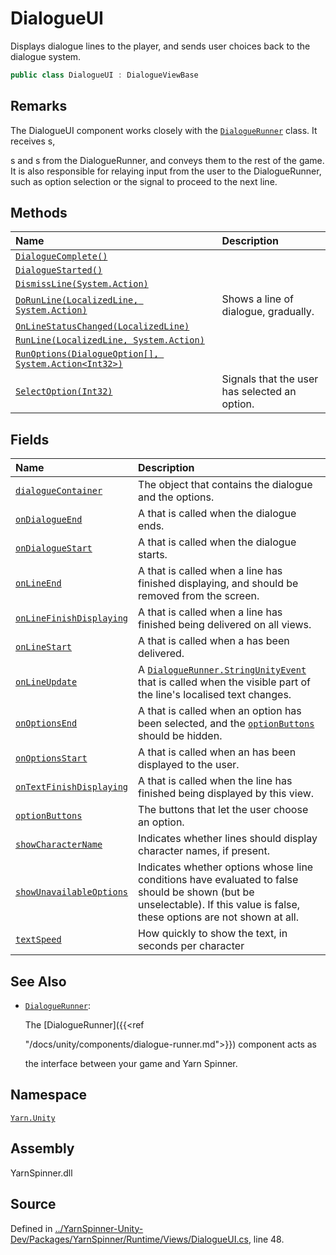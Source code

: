 # DialogueUI

Displays dialogue lines to the player, and sends user choices back to the dialogue system.

```csharp
public class DialogueUI : DialogueViewBase
```

## Remarks

The DialogueUI component works closely with the [`DialogueRunner`](../dialoguerunner/) class. It receives s,

s and s from the DialogueRunner, and conveys them to the rest of the game. It is also responsible for relaying input from the user to the DialogueRunner, such as option selection or the signal to proceed to the next line.

## Methods

| Name | Description |
| :--- | :--- |
| [`DialogueComplete()`](dialogueui.dialoguecomplete.md) |  |
| [`DialogueStarted()`](dialogueui.dialoguestarted.md) |  |
| [`DismissLine(System.Action)`](dialogueui.dismissline-system.action.md) |  |
| [`DoRunLine(LocalizedLine, System.Action)`](dialogueui.dorunline-localizedline-system.action.md) | Shows a line of dialogue, gradually. |
| [`OnLineStatusChanged(LocalizedLine)`](dialogueui.onlinestatuschanged-localizedline.md) |  |
| [`RunLine(LocalizedLine, System.Action)`](dialogueui.runline-localizedline-system.action.md) |  |
| [`RunOptions(DialogueOption[], System.Action<Int32>)`](dialogueui.runoptions-dialogueoption-system.action-system.int32.md) |  |
| [`SelectOption(Int32)`](dialogueui.selectoption-system.int32.md) | Signals that the user has selected an option. |

## Fields

| Name | Description |
| :--- | :--- |
| [`dialogueContainer`](dialogueui.dialoguecontainer.md) | The object that contains the dialogue and the options. |
| [`onDialogueEnd`](dialogueui.ondialogueend.md) | A  that is called when the dialogue ends. |
| [`onDialogueStart`](dialogueui.ondialoguestart.md) | A  that is called when the dialogue starts. |
| [`onLineEnd`](dialogueui.onlineend.md) | A  that is called when a line has finished displaying, and should be removed from the screen. |
| [`onLineFinishDisplaying`](dialogueui.onlinefinishdisplaying.md) | A  that is called when a line has finished being delivered on all views. |
| [`onLineStart`](dialogueui.onlinestart.md) | A  that is called when a  has been delivered. |
| [`onLineUpdate`](dialogueui.onlineupdate.md) | A [`DialogueRunner.StringUnityEvent`](../dialoguerunner.stringunityevent.md) that is called when the visible part of the line's localised text changes. |
| [`onOptionsEnd`](dialogueui.onoptionsend.md) | A  that is called when an option has been selected, and the [`optionButtons`](dialogueui.optionbuttons.md) should be hidden. |
| [`onOptionsStart`](dialogueui.onoptionsstart.md) | A  that is called when an  has been displayed to the user. |
| [`onTextFinishDisplaying`](dialogueui.ontextfinishdisplaying.md) | A  that is called when the line has finished being displayed by this view. |
| [`optionButtons`](dialogueui.optionbuttons.md) | The buttons that let the user choose an option. |
| [`showCharacterName`](dialogueui.showcharactername.md) | Indicates whether lines should display character names, if present. |
| [`showUnavailableOptions`](dialogueui.showunavailableoptions.md) | Indicates whether options whose line conditions have evaluated to false should be shown \(but be unselectable\). If this value is false, these options are not shown at all. |
| [`textSpeed`](dialogueui.textspeed.md) | How quickly to show the text, in seconds per character |

## See Also

* [`DialogueRunner`](../dialoguerunner/): 

  The \[DialogueRunner\]\({{&lt;ref

  "/docs/unity/components/dialogue-runner.md"&gt;}}\) component acts as

  the interface between your game and Yarn Spinner.

## Namespace

[`Yarn.Unity`](../)

## Assembly

YarnSpinner.dll

## Source

Defined in [../YarnSpinner-Unity-Dev/Packages/YarnSpinner/Runtime/Views/DialogueUI.cs](https://github.com/YarnSpinnerTool/YarnSpinner-Unity//blob/develop/Runtime/Views/DialogueUI.cs#L48), line 48.

